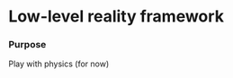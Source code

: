Low-level reality framework
===========================

### Purpose ###
Play with physics (for now)